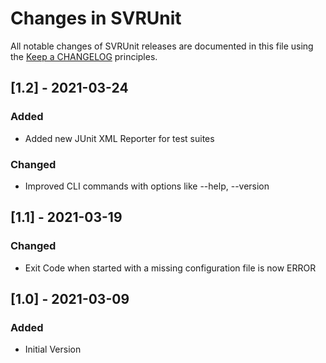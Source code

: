 # Changes in SVRUnit

All notable changes of SVRUnit releases are documented in this file
using the [Keep a CHANGELOG](https://keepachangelog.com/) principles.


## [1.2] - 2021-03-24

### Added
- Added new JUnit XML Reporter for test suites

### Changed
- Improved CLI commands with options like --help, --version


## [1.1] - 2021-03-19

### Changed
- Exit Code when started with a missing configuration file is now ERROR


## [1.0] - 2021-03-09

### Added
- Initial Version

